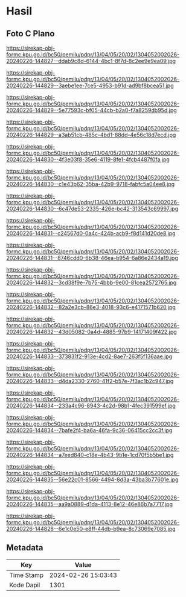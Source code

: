 # Hasil

## Foto C Plano

https://sirekap-obj-formc.kpu.go.id/bc50/pemilu/pdpr/13/04/05/20/02/1304052002026-20240226-144827--ddab9c8d-6144-4bc1-8f7d-8c2ee9e9ea09.jpg

https://sirekap-obj-formc.kpu.go.id/bc50/pemilu/pdpr/13/04/05/20/02/1304052002026-20240226-144829--3aebe1ee-7ce5-4953-b91d-ad9bf8bcea51.jpg

https://sirekap-obj-formc.kpu.go.id/bc50/pemilu/pdpr/13/04/05/20/02/1304052002026-20240226-144829--5e77593c-bf05-44cb-b2a0-f7a8259db95d.jpg

https://sirekap-obj-formc.kpu.go.id/bc50/pemilu/pdpr/13/04/05/20/02/1304052002026-20240226-144829--a3ab51cb-485c-4bd1-88dd-4e56c18d7ecd.jpg

https://sirekap-obj-formc.kpu.go.id/bc50/pemilu/pdpr/13/04/05/20/02/1304052002026-20240226-144830--4f3e03f8-35e6-4119-8fe1-4fcb4487f0fa.jpg

https://sirekap-obj-formc.kpu.go.id/bc50/pemilu/pdpr/13/04/05/20/02/1304052002026-20240226-144830--c1e43b62-35ba-42b9-9718-fabfc5a04ee8.jpg

https://sirekap-obj-formc.kpu.go.id/bc50/pemilu/pdpr/13/04/05/20/02/1304052002026-20240226-144830--6c47de53-2335-426e-bc42-313543c69997.jpg

https://sirekap-obj-formc.kpu.go.id/bc50/pemilu/pdpr/13/04/05/20/02/1304052002026-20240226-144831--c24567d0-0a4c-424b-acb9-f8d141d20de8.jpg

https://sirekap-obj-formc.kpu.go.id/bc50/pemilu/pdpr/13/04/05/20/02/1304052002026-20240226-144831--8746cdd0-6b38-46ea-b954-6a86e2434a19.jpg

https://sirekap-obj-formc.kpu.go.id/bc50/pemilu/pdpr/13/04/05/20/02/1304052002026-20240226-144832--3cd38f9e-7b75-4bbb-9e00-81cea2572765.jpg

https://sirekap-obj-formc.kpu.go.id/bc50/pemilu/pdpr/13/04/05/20/02/1304052002026-20240226-144832--82a2e3cb-86e3-4018-93c6-e4171571b620.jpg

https://sirekap-obj-formc.kpu.go.id/bc50/pemilu/pdpr/13/04/05/20/02/1304052002026-20240226-144832--43d05082-0a4d-4885-97b9-14171409f422.jpg

https://sirekap-obj-formc.kpu.go.id/bc50/pemilu/pdpr/13/04/05/20/02/1304052002026-20240226-144833--373831f2-913e-4cd2-8ae7-263f5f136aae.jpg

https://sirekap-obj-formc.kpu.go.id/bc50/pemilu/pdpr/13/04/05/20/02/1304052002026-20240226-144833--d4da2330-2760-41f2-b57e-7f3ac1b2c947.jpg

https://sirekap-obj-formc.kpu.go.id/bc50/pemilu/pdpr/13/04/05/20/02/1304052002026-20240226-144834--233a4c96-8943-4c2d-98b1-4fec391599ef.jpg

https://sirekap-obj-formc.kpu.go.id/bc50/pemilu/pdpr/13/04/05/20/02/1304052002026-20240226-144834--7bafe2f4-ba6a-46fa-9c36-06415cc2cc3f.jpg

https://sirekap-obj-formc.kpu.go.id/bc50/pemilu/pdpr/13/04/05/20/02/1304052002026-20240226-144834--a7eed840-c18e-4b43-9b1e-1cd70f5b5be1.jpg

https://sirekap-obj-formc.kpu.go.id/bc50/pemilu/pdpr/13/04/05/20/02/1304052002026-20240226-144835--56e22c01-8566-4494-8d3a-43ba3b77601e.jpg

https://sirekap-obj-formc.kpu.go.id/bc50/pemilu/pdpr/13/04/05/20/02/1304052002026-20240226-144835--aa9a0889-d1da-4113-8e12-46e86b7a7717.jpg

https://sirekap-obj-formc.kpu.go.id/bc50/pemilu/pdpr/13/04/05/20/02/1304052002026-20240226-144828--6e1c0e50-e8ff-44db-b9ea-8c73069e7085.jpg


## Metadata

| Key        | Value               |
| ---------- | ------------------- |
| Time Stamp | 2024-02-26 15:03:43 |
| Kode Dapil | 1301                |



